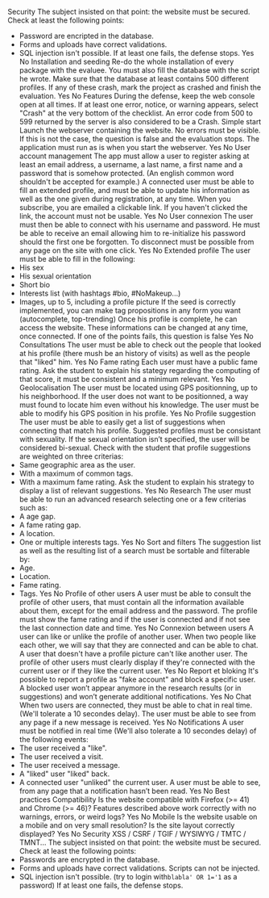 Security
The subject insisted on that point: the website must be secured.
Check at least the following points:
- Password are encripted in the database.
- Forms and uploads have correct validations.
- SQL injection isn't possible.
If at least one fails, the defense stops.
 Yes
 No
Installation and seeding
Re-do the whole installation of every package with the evaluee.
You must also fill the database with the script he wrote.
Make sure that the database at least contains 500 different profiles.
If any of these crash, mark the project as crashed and finish the evaluation.
 Yes
 No
Features
During the defense, keep the web console open at all times. If at least one error, notice, or warning appears, select "Crash" at the very bottom of the checklist. An error code from 500 to 599 returned by the server is also considered to be a Crash.
Simple start
Launch the webserver containing the website.
No errors must be visible.
If this is not the case, the question is false and the evaluation stops.
The application must run as is when you start the webserver.
 Yes
 No
User account management
The app must allow a user to register asking at least an
email address, a username, a last name, a first name and
a password that is somehow protected. (An english common
word shouldn't be accepted for example.)
A connected user must be able to fill an extended profile,
and must be able to update his information as well as the
one given during registration, at any time.
When you subscribe, you are emailed a clickable link.
If you haven't clicked the link, the account must not be usable.
 Yes
 No
User connexion
The user must then be able to connect with his username
and password. He must be able to receive an email
allowing him to re-initialize his password should
the first one be forgotten.
To disconnect must be possible from any page on the site
with one click.
 Yes
 No
Extended profile
The user must be able to fill in the following:
- His sex 
- His sexual orientation
- Short bio
- Interests list (with hashtags \#bio, \#NoMakeup...)
- Images, up to 5, including a profile picture
If the seed is correctly implemented,
you can make tag propositions in any form you want
(autocomplete, top-trending)
Once his profile is complete, he can access the website.
These informations can be changed at any time, once connected.
If one of the points fails, this question is false
 Yes
 No
Consultations
The user must be able to check out the people that looked at his
profile (there mush be an history of visits) as well as the people
that "liked" him.
 Yes
 No
Fame rating
Each user must have a public fame rating. Ask the student to explain
his stategy regarding the computing of that score, it must be consistent
and a minimum relevant.
 Yes
 No
Geolocalisation
The user must be located using GPS positionning, up to his
neighborhood. If the user does not want to be positionned,
a way must found to locate him even without his knowledge.
The user must be able to modify his GPS position in his
profile.
 Yes
 No
Profile suggestion
The user must be able to easily get a list of suggestions when
connecting that match his profile.
Suggested profiles must be consistant with sexuality. If the
sexual orientation isn’t specified, the user will be considered
bi-sexual.
Check with the student that profile suggestions are weighted on
three criterias:
- Same geographic area as the user.
- With a maximum of common tags.
- With a maximum fame rating.
Ask the student to explain his strategy to display a list of
relevant suggestions.
 Yes
 No
Research
The user must be able to run an advanced research selecting
one or a few criterias such as:
- A age gap.
- A fame rating gap.
- A location.
- One or multiple interests tags.
 Yes
 No
Sort and filters
The suggestion list as well as the resulting list of a search must be
sortable and filterable by:
- Age.
- Location.
- Fame rating.
- Tags.
 Yes
 No
Profile of other users
A user must be able to consult the profile of other users,
that must contain all the information available about them,
except for the email address and the password.
The profile must show the fame rating and if the user is
connected and if not see the last connection date and time.
 Yes
 No
Connexion between users
A user can like or unlike the profile of another user. When two people
like each other, we will say that they are connected and can be able to
chat.
A user that doesn't have a profile picture can't like another user.
The profile of other users must clearly display if they're connected
with the current user or if they like the current user.
 Yes
 No
Report et bloking
It's possible to report a profile as "fake account" and block a specific
user. A blocked user won’t appear anymore in the research results (or in
suggestions) and won’t generate additional notifications.
 Yes
 No
Chat
When two users are connected, they must be able to chat in real time.
(We'll tolerate a 10 secondes delay).
The user must be able to see from any page if a new message is received.
 Yes
 No
Notifications
A user must be notified in real time (We'll also tolerate a
10 secondes delay) of the following events:
- The user received a "like".
- The user received a visit.
- The user received a message.
- A "liked" user "liked" back.
- A connected user "unliked" the current user.
A user must be able to see, from any page that a notification
hasn’t been read.
 Yes
 No
Best practices
Compatibility
Is the website compatible with Firefox (>= 41) and Chrome (>= 46)?
Features described above work correctly with no warnings, errors, or weird logs?
 Yes
 No
Mobile
Is the website usable on a mobile and on very small resolution?
Is the site layout correctly displayed?
 Yes
 No
Security
XSS / CSRF / TGIF / WYSIWYG / TMTC / TMNT...
The subject insisted on that point: the website must be secured.
Check at least the following points:
- Passwords are encrypted in the database.
- Forms and uploads have correct validations. Scripts can not be injected.
- SQL injection isn't possible. (try to login with`blabla' OR 1='1` as a password)
If at least one fails, the defense stops.